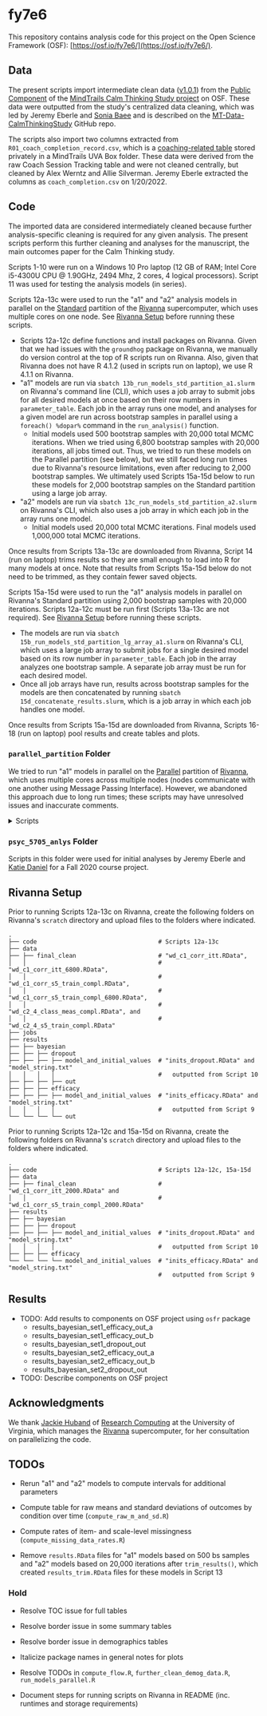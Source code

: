 # fy7e6

This repository contains analysis code for this project on the Open Science Framework (OSF): [https://osf.io/fy7e6/](https://osf.io/fy7e6/).

## Data

The present scripts import intermediate clean data ([v1.0.1](https://doi.org/10.5281/zenodo.6192907)) from the [Public Component](https://osf.io/s8v3h/) of the [MindTrails Calm Thinking Study project](https://osf.io/zbd52/) on OSF. These data were outputted from the study's centralized data cleaning, which was led by Jeremy Eberle and [Sonia Baee](https://github.com/soniabaee) and is described on the [MT-Data-CalmThinkingStudy](https://github.com/TeachmanLab/MT-Data-CalmThinkingStudy) GitHub repo.

The scripts also import two columns extracted from `R01_coach_completion_record.csv`, which is a [coaching-related table](https://github.com/TeachmanLab/MT-Data-CalmThinkingStudy#coaching-related-data-on-uva-box) stored privately in a MindTrails UVA Box folder. These data were derived from the raw Coach Session Tracking table and were not cleaned centrally, but cleaned by Alex Werntz and Allie Silverman. Jeremy Eberle extracted the columns as `coach_completion.csv` on 1/20/2022.

## Code

The imported data are considered intermediately cleaned because further analysis-specific cleaning is required for any given analysis. The present scripts perform this further cleaning and analyses for the manuscript, the main outcomes paper for the Calm Thinking study.

Scripts 1-10 were run on a Windows 10 Pro laptop (12 GB of RAM; Intel Core i5-4300U CPU @ 1.90GHz, 2494 Mhz, 2 cores, 4 logical processors). Script 11 was used for testing the analysis models (in series).

Scripts 12a-13c were used to run the "a1" and "a2" analysis models in parallel on the [Standard](https://www.rc.virginia.edu/userinfo/rivanna/queues/) partition of the [Rivanna](https://www.rc.virginia.edu/userinfo/computing-environments/) supercomputer, which uses multiple cores on one node. See [Rivanna Setup](#rivanna-setup) before running these scripts.
- Scripts 12a-12c define functions and install packages on Rivanna. Given that we had issues with the `groundhog` package on Rivanna, we manually do version control at the top of R scripts run on Rivanna. Also, given that Rivanna does not have R 4.1.2 (used in scripts run on laptop), we use R 4.1.1 on Rivanna.
- "a1" models are run via `sbatch 13b_run_models_std_partition_a1.slurm` on Rivanna's command line (CLI), which uses a job array to submit jobs for all desired models at once based on their row numbers in `parameter_table`. Each job in the array runs one model, and analyses for a given model are run across bootstrap samples in parallel using a `foreach() %dopar%` command in the `run_analysis()` function.
  - Initial models used 500 bootstrap samples with 20,000 total MCMC iterations. When we tried using 6,800 bootstrap samples with 20,000 iterations, all jobs timed out. Thus, we tried to run these models on the Parallel partition (see below), but we still faced long run times due to Rivanna's resource limitations, even after reducing to 2,000 bootstrap samples. We ultimately used Scripts 15a-15d below to run these models for 2,000 bootstrap samples on the Standard partition using a large job array.
- "a2" models are run via `sbatch 13c_run_models_std_partition_a2.slurm` on Rivanna's CLI, which also uses a job array in which each job in the array runs one model.
  - Initial models used 20,000 total MCMC iterations. Final models used 1,000,000 total MCMC iterations.
  
Once results from Scripts 13a-13c are downloaded from Rivanna, Script 14 (run on laptop) trims results so they are small enough to load into R for many models at once. Note that results from Scripts 15a-15d below do not need to be trimmed, as they contain fewer saved objects.

Scripts 15a-15d were used to run the "a1" analysis models in parallel on Rivanna's Standard partition using 2,000 bootstrap samples with 20,000 iterations. Scripts 12a-12c must be run first (Scripts 13a-13c are not required). See [Rivanna Setup](#rivanna-setup) before running these scripts.
- The models are run via `sbatch 15b_run_models_std_partition_lg_array_a1.slurm` on Rivanna's CLI, which uses a large job array to submit jobs for a single desired model based on its row number in `parameter_table`. Each job in the array analyzes one bootstrap sample. A separate job array must be run for each desired model.
- Once all job arrays have run, results across bootstrap samples for the models are then concatenated by running `sbatch 15d_concatenate_results.slurm`, which is a job array in which each job handles one model.

Once results from Scripts 15a-15d are downloaded from Rivanna, Scripts 16-18 (run on laptop) pool results and create tables and plots.

### `parallel_partition` Folder

We tried to run "a1" models in parallel on the [Parallel](https://www.rc.virginia.edu/userinfo/rivanna/queues/) partition of [Rivanna](https://www.rc.virginia.edu/userinfo/computing-environments/), which uses multiple cores across multiple nodes (nodes communicate with one another using Message Passing Interface). However, we abandoned this approach due to long run times; these scripts may have unresolved issues and inaccurate comments.

<details>

<summary>Scripts</summary>

Scripts 13a-13d were used to try running the "a1" models using 6,800 bootstrap samples with 20,000 iterations.
- A single desired model is run via `13c_run_single_model_a1.sh i` on Rivanna's CLI, where `i` is the row number of `parameter_table` for the desired model.
  - This script uses `i` to update the name of the job outfile and to define `myNum` in `13b_run_models_parallel_partition_a1.slurm`. It then submits the Slurm script, which passes `myNum` to `13a_run_models_parallel_partition_a1.R`.
  - When running one model at a time, allow a delay (e.g., 15 min) before submitting the next model to avoid multiple jobs trying to access the same files at once and to ensure computing resources are available.
- Alternatively, in theory all "a1" jobs can be submitted at once using `13d_run_many_models_a1.sh`, which automatically implements a delay between jobs, but as of 12/20/2022, this script still has problems.

Scripts 14a-14f are updated versions of 13a-13d. We tried to analyze 2,000 bootstrap samples (instead of 6,800) given long run times when trying to analyze 6,800 (e.g., taking several days to run only one model and needing to run each model in series). In the updated scripts, each worker analyzes multiple bootstrap samples, given that we need to analyze 2,000 bootstrap samples with no more than 1,000 cores (limit of the [Parallel](https://www.rc.virginia.edu/userinfo/rivanna/queues/) partition).
- Scripts 14a-14c run the models on separate sets of bootstrap samples and output results for smaller subsets of bootstrap samples.
- Scripts 14d-14e concatenate the results across all subsets into one list for the model. Script 14f may be redundant with Script 14e.

Script 15a is an updated version of 14a. The run times were improved but still too long due to Rivanna's limitations.

</details>

### `psyc_5705_anlys` Folder

Scripts in this folder were used for initial analyses by Jeremy Eberle and [Katie Daniel](https://github.com/KatharineDaniel) for a Fall 2020 course project.

## Rivanna Setup

Prior to running Scripts 12a-13c on Rivanna, create the following folders on Rivanna's `scratch` directory and upload files to the folders where indicated.

```
.
├── code                                  # Scripts 12a-13c
├── data                    
├── ├── final_clean                       # "wd_c1_corr_itt.RData", 
│   │                                     #   "wd_c1_corr_itt_6800.RData",
│   │                                     #   "wd_c1_corr_s5_train_compl.RData",
│   │                                     #   "wd_c1_corr_s5_train_compl_6800.RData",
│   │                                     #   "wd_c2_4_class_meas_compl.RData", and
│   │                                     #   "wd_c2_4_s5_train_compl.RData"
├── jobs
├── results
├── ├── bayesian
├── ├── ├── dropout
├── ├── ├── ├── model_and_initial_values  # "inits_dropout.RData" and "model_string.txt"
│   │   │   │                             #   outputted from Script 10
├── ├── ├── ├── out
├── ├── ├── efficacy
├── ├── ├── ├── model_and_initial_values  # "inits_efficacy.RData" and "model_string.txt"
│   │   │   │                             #   outputted from Script 9
└── └── └── └── out
```

Prior to running Scripts 12a-12c and 15a-15d on Rivanna, create the following folders on Rivanna's `scratch` directory and upload files to the folders where indicated.

```
.
├── code                                  # Scripts 12a-12c, 15a-15d
├── data                    
├── ├── final_clean                       # "wd_c1_corr_itt_2000.RData" and
│   │                                     #   "wd_c1_corr_s5_train_compl_2000.RData"
├── results
├── ├── bayesian
├── ├── ├── dropout
├── ├── ├── ├── model_and_initial_values  # "inits_dropout.RData" and "model_string.txt"
│   │   │   │                             #   outputted from Script 10
├── ├── ├── efficacy
└── └── └── └── model_and_initial_values  # "inits_efficacy.RData" and "model_string.txt"
                                          #   outputted from Script 9
```

## Results

- TODO: Add results to components on OSF project using `osfr` package
  - results_bayesian_set1_efficacy_out_a
  - results_bayesian_set1_efficacy_out_b
  - results_bayesian_set1_dropout_out
  - results_bayesian_set2_efficacy_out_a
  - results_bayesian_set2_efficacy_out_b
  - results_bayesian_set2_dropout_out
- TODO: Describe components on OSF project

## Acknowledgments

We thank [Jackie Huband](https://www.rc.virginia.edu/about/people/huband/) of [Research Computing](https://www.rc.virginia.edu/) at the University of Virginia, which manages the [Rivanna](https://www.rc.virginia.edu/userinfo/computing-environments/) supercomputer, for her consultation on parallelizing the code.

## TODOs

- Rerun "a1" and "a2" models to compute intervals for additional parameters

- Compute table for raw means and standard deviations of outcomes by condition over time (`compute_raw_m_and_sd.R`)
- Compute rates of item- and scale-level missingness (`compute_missing_data_rates.R`)

- Remove `results.RData` files for "a1" models based on 500 bs samples and "a2" models based on 20,000 iterations after `trim_results()`, which created `results_trim.RData` files for these models in Script 13

### Hold

- Resolve TOC issue for full tables
- Resolve border issue in some summary tables
- Resolve border issue in demographics tables

- Italicize package names in general notes for plots

- Resolve TODOs in `compute_flow.R`, `further_clean_demog_data.R`, `run_models_parallel.R`
- Document steps for running scripts on Rivanna in README (inc. runtimes and storage requirements)